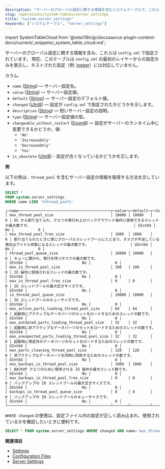 ```yaml
---
description: "サーバーのグローバル設定に関する情報を含むシステムテーブルで、これらは `config.xml` で指定されています。"
slug: /operations/system-tables/server_settings
title: "system.server_settings"
keywords: ["システムテーブル", "server_settings"]
---
```

import SystemTableCloud from '@site/i18n/jp/docusaurus-plugin-content-docs/current/_snippets/_system_table_cloud.md';

<SystemTableCloud/>

サーバーのグローバル設定に関する情報を含み、これらは `config.xml` で指定されています。
現在、このテーブルは `config.xml` の最初のレイヤーからの設定のみを表示し、ネストされた設定（例: [logger](../../operations/server-configuration-parameters/settings.md#logger)）には対応していません。

カラム:

- `name` ([String](../../sql-reference/data-types/string.md)) — サーバー設定名。
- `value` ([String](../../sql-reference/data-types/string.md)) — サーバー設定値。
- `default` ([String](../../sql-reference/data-types/string.md)) — サーバー設定のデフォルト値。
- `changed` ([UInt8](../../sql-reference/data-types/int-uint.md#uint-ranges)) — 設定が `config.xml` で指定されたかどうかを示します。
- `description` ([String](../../sql-reference/data-types/string.md)) — 短いサーバー設定の説明。
- `type` ([String](../../sql-reference/data-types/string.md)) — サーバー設定値の型。
- `changeable_without_restart` ([Enum8](../../sql-reference/data-types/enum.md)) — 設定がサーバーのランタイム中に変更できるかどうか。値:
    - `'No' `
    - `'IncreaseOnly'`
    - `'DecreaseOnly'`
    - `'Yes'`
- `is_obsolete` ([UInt8](../../sql-reference/data-types/int-uint.md#uint-ranges)) - 設定が古くなっているかどうかを示します。

**例**

以下の例は、`thread_pool` を含むサーバー設定の情報を取得する方法を示しています。

``` sql
SELECT *
FROM system.server_settings
WHERE name LIKE '%thread_pool%'
```

``` text
┌─name──────────────────────────────────────────┬─value─┬─default─┬─changed─┬─description─────────────────────────────────────────────────────────────────────────────────────────────────────────────────────────────────────────┬─type───┬─changeable_without_restart─┬─is_obsolete─┐
│ max_thread_pool_size                          │ 10000 │ 10000   │       0 │ OS から割り当てられ、クエリの実行およびバックグラウンド操作に使用できるスレッドの最大数です。                                               │ UInt64 │                         No │           0 │
│ max_thread_pool_free_size                     │ 1000  │ 1000    │       0 │ 割り当てられたときに常にグローバルスレッドプールにとどまり、タスクが不足している場合はアイドル状態になるスレッドの最大数です。                   │ UInt64 │                         No │           0 │
│ thread_pool_queue_size                        │ 10000 │ 10000   │       0 │ キューに置かれ、実行を待つタスクの最大数です。                                                                                            │ UInt64 │                         No │           0 │
│ max_io_thread_pool_size                       │ 100   │ 100     │       0 │ IO 操作に使用されるスレッドの最大数です。                                                                                                  │ UInt64 │                         No │           0 │
│ max_io_thread_pool_free_size                  │ 0     │ 0       │       0 │ IO スレッドプールの最大空きサイズです。                                                                                                     │ UInt64 │                         No │           0 │
│ io_thread_pool_queue_size                     │ 10000 │ 10000   │       0 │ IO スレッドプールのキューサイズです。                                                                                                       │ UInt64 │                         No │           0 │
│ max_active_parts_loading_thread_pool_size     │ 64    │ 64      │       0 │ 起動時にアクティブなデータパーツのセットをロードするためのスレッドの数です。                                                              │ UInt64 │                         No │           0 │
│ max_outdated_parts_loading_thread_pool_size   │ 32    │ 32      │       0 │ 起動時に非アクティブなデータパーツのセットをロードするためのスレッドの数です。                                                            │ UInt64 │                         No │           0 │
│ max_unexpected_parts_loading_thread_pool_size │ 32    │ 32      │       0 │ 起動時に想定外のデータパーツのセットをロードするためのスレッドの数です。                                                                  │ UInt64 │                         No │           0 │
│ max_parts_cleaning_thread_pool_size           │ 128   │ 128     │       0 │ 非アクティブなデータパーツを同時に削除するためのスレッドの数です。                                                                        │ UInt64 │                         No │           0 │
│ max_backups_io_thread_pool_size               │ 1000  │ 1000    │       0 │ BACKUP クエリのために使用される IO 操作の最大スレッド数です。                                                                             │ UInt64 │                         No │           0 │
│ max_backups_io_thread_pool_free_size          │ 0     │ 0       │       0 │ バックアップの IO スレッドプールの最大空きサイズです。                                                                                     │ UInt64 │                         No │           0 │
│ backups_io_thread_pool_queue_size             │ 0     │ 0       │       0 │ バックアップの IO スレッドプールのキューサイズです。                                                                                       │ UInt64 │                         No │           0 │
└───────────────────────────────────────────────┴───────┴─────────┴─────────┴─────────────────────────────────────────────────────────────────────────────────────────────────────────────────────────────────────────────────────┴────────┴────────────────────────────┴─────────────┘

```

`WHERE changed` の使用は、設定ファイル内の設定が正しく読み込まれ、使用されているかを確認したいときに便利です。

<!-- -->

``` sql
SELECT * FROM system.server_settings WHERE changed AND name='max_thread_pool_size'
```

**関連項目**

- [Settings](../../operations/system-tables/settings.md)
- [Configuration Files](../../operations/configuration-files.md)
- [Server Settings](../../operations/server-configuration-parameters/settings.md)
